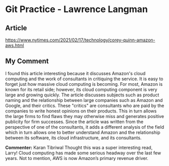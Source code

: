 # Git Practice - Lawrence Langman

## Article
https://www.nytimes.com/2021/02/17/technology/corey-quinn-amazon-aws.html

## My Comment
I found this article interesting because it discusses Amazon's cloud computing and the work of consultants in critiquing the service. It is easy to forget just how massive cloud computing is becoming. For most, Amazon is known for its retail side; however, its cloud computing component is very large and growing quickly. The article discusses subjects such as product naming and the relationship between large companies such as Amazon and Google, and their critics. These "critics" are consultants who are paid by the companies to write honest opinions on their products. This in turn allows the large firms to find flaws they may otherwise miss and generates positive publicity for firm successes. Since the article was written from the perspective of one of the consultants, it adds a different analysis of the field which in turn allows one to better understand Amazon and the relationship between its software, its cloud infrastructure, and its consultants.

**Commenter:** Karan Tibriwal
Thought this was a super interesting read, Larry! Cloud computing has made some serious headway over the last few years. Not to mention, AWS is now Amazon’s primary revenue driver. 